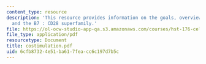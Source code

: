 ```yaml
---
content_type: resource
description: 'This resource provides information on the goals, overview for the lecture,
  and the B7 : CD28 superfamily.'
file: https://ol-ocw-studio-app-qa.s3.amazonaws.com/courses/hst-176-cellular-and-molecular-immunology-fall-2005/6cfb87324e51ba617feacc6c197d7b5c_costimulation.pdf
file_type: application/pdf
resourcetype: Document
title: costimulation.pdf
uid: 6cfb8732-4e51-ba61-7fea-cc6c197d7b5c
---
```

